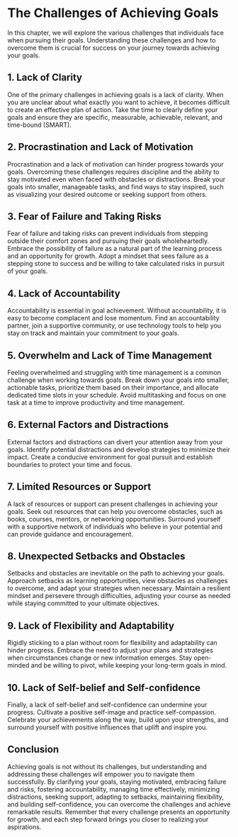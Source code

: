 The Challenges of Achieving Goals
============================================

In this chapter, we will explore the various challenges that individuals face when pursuing their goals. Understanding these challenges and how to overcome them is crucial for success on your journey towards achieving your goals.

1\. **Lack of Clarity**
----------------------

One of the primary challenges in achieving goals is a lack of clarity. When you are unclear about what exactly you want to achieve, it becomes difficult to create an effective plan of action. Take the time to clearly define your goals and ensure they are specific, measurable, achievable, relevant, and time-bound (SMART).

2\. **Procrastination and Lack of Motivation**
---------------------------------------------

Procrastination and a lack of motivation can hinder progress towards your goals. Overcoming these challenges requires discipline and the ability to stay motivated even when faced with obstacles or distractions. Break your goals into smaller, manageable tasks, and find ways to stay inspired, such as visualizing your desired outcome or seeking support from others.

3\. **Fear of Failure and Taking Risks**
---------------------------------------

Fear of failure and taking risks can prevent individuals from stepping outside their comfort zones and pursuing their goals wholeheartedly. Embrace the possibility of failure as a natural part of the learning process and an opportunity for growth. Adopt a mindset that sees failure as a stepping stone to success and be willing to take calculated risks in pursuit of your goals.

4\. **Lack of Accountability**
-----------------------------

Accountability is essential in goal achievement. Without accountability, it is easy to become complacent and lose momentum. Find an accountability partner, join a supportive community, or use technology tools to help you stay on track and maintain your commitment to your goals.

5\. **Overwhelm and Lack of Time Management**
--------------------------------------------

Feeling overwhelmed and struggling with time management is a common challenge when working towards goals. Break down your goals into smaller, actionable tasks, prioritize them based on their importance, and allocate dedicated time slots in your schedule. Avoid multitasking and focus on one task at a time to improve productivity and time management.

6\. **External Factors and Distractions**
----------------------------------------

External factors and distractions can divert your attention away from your goals. Identify potential distractions and develop strategies to minimize their impact. Create a conducive environment for goal pursuit and establish boundaries to protect your time and focus.

7\. **Limited Resources or Support**
-----------------------------------

A lack of resources or support can present challenges in achieving your goals. Seek out resources that can help you overcome obstacles, such as books, courses, mentors, or networking opportunities. Surround yourself with a supportive network of individuals who believe in your potential and can provide guidance and encouragement.

8\. **Unexpected Setbacks and Obstacles**
----------------------------------------

Setbacks and obstacles are inevitable on the path to achieving your goals. Approach setbacks as learning opportunities, view obstacles as challenges to overcome, and adapt your strategies when necessary. Maintain a resilient mindset and persevere through difficulties, adjusting your course as needed while staying committed to your ultimate objectives.

9\. **Lack of Flexibility and Adaptability**
-------------------------------------------

Rigidly sticking to a plan without room for flexibility and adaptability can hinder progress. Embrace the need to adjust your plans and strategies when circumstances change or new information emerges. Stay open-minded and be willing to pivot, while keeping your long-term goals in mind.

10\. **Lack of Self-belief and Self-confidence**
-----------------------------------------------

Finally, a lack of self-belief and self-confidence can undermine your progress. Cultivate a positive self-image and practice self-compassion. Celebrate your achievements along the way, build upon your strengths, and surround yourself with positive influences that uplift and inspire you.

Conclusion
----------

Achieving goals is not without its challenges, but understanding and addressing these challenges will empower you to navigate them successfully. By clarifying your goals, staying motivated, embracing failure and risks, fostering accountability, managing time effectively, minimizing distractions, seeking support, adapting to setbacks, maintaining flexibility, and building self-confidence, you can overcome the challenges and achieve remarkable results. Remember that every challenge presents an opportunity for growth, and each step forward brings you closer to realizing your aspirations.
